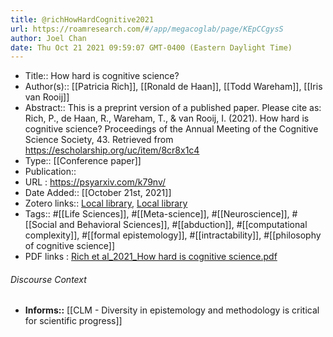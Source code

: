 ```yaml
---
title: @richHowHardCognitive2021
url: https://roamresearch.com/#/app/megacoglab/page/KEpCCgysS
author: Joel Chan
date: Thu Oct 21 2021 09:59:07 GMT-0400 (Eastern Daylight Time)
---
```


- Title:: How hard is cognitive science?
- Author(s):: [[Patricia Rich]], [[Ronald de Haan]], [[Todd Wareham]], [[Iris van Rooij]]
- Abstract:: This is a preprint version of a published paper. Please cite as: Rich, P., de Haan, R., Wareham, T., & van Rooij, I. (2021). How hard is cognitive science? Proceedings of the Annual Meeting of the Cognitive Science Society, 43. Retrieved from https://escholarship.org/uc/item/8cr8x1c4
- Type:: [[Conference paper]]
- Publication::
- URL : https://psyarxiv.com/k79nv/
- Date Added:: [[October 21st, 2021]]
- Zotero links:: [Local library](zotero://select/groups/2451508/items/D39ITBGT), [Local library](https://www.zotero.org/groups/2451508/items/D39ITBGT)
- Tags:: #[[Life Sciences]], #[[Meta-science]], #[[Neuroscience]], #[[Social and Behavioral Sciences]], #[[abduction]], #[[computational complexity]], #[[formal epistemology]], #[[intractability]], #[[philosophy of cognitive science]]
- PDF links : [Rich et al_2021_How hard is cognitive science.pdf](zotero://open-pdf/groups/2451508/items/W8PSEUXT)

###### Discourse Context

- **Informs::** [[CLM - Diversity in epistemology and methodology is critical for scientific progress]]
